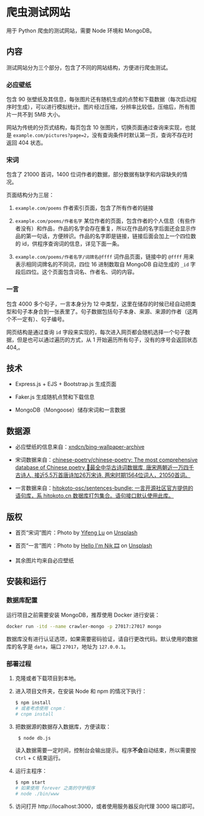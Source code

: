 # 爬虫测试网站

用于 Python 爬虫的测试网站，需要 Node 环境和 MongoDB。

## 内容

测试网站分为三个部分，包含了不同的网站结构，方便进行爬虫测试。

### 必应壁纸

包含 90 张壁纸及其信息，每张图片还有随机生成的点赞和下载数据（每次启动程序时生成），可以进行模拟统计。图片经过压缩，分辨率比较低，压缩后，所有图片一共不到 5MB 大小。

网站为传统的分页式结构，每页包含 10 张图片，切换页面通过查询来实现，也就是 `example.com/pictures?page=2`，没有查询条件时默认第一页，查询不存在时返回 404 状态。

### 宋词

包含了 21000 首词，1400 位词作者的数据，部分数据有缺字和内容缺失的情况。

页面结构分为三层：

1. `example.com/poems` 作者索引页面，包含了所有作者的链接

2. `example.com/poems/作者名字` 某位作者的页面，包含作者的个人信息（有些作者没有）和作品，作品的名字会存在重复，所以在作品的名字后面还会显示作品的第一句话，方便辨识。作品的名字即是链接，链接后面会加上一个四位数的 id，供程序查询词的信息，详见下面一条。

3. `example.com/poems/作者名字/词牌名@ffff` 词作品页面，链接中的 `@ffff` 用来表示相同词牌名的不同词，四位 16 进制数取自 MongoDB 自动生成的 `_id` 字段后四位。这个页面包含词名、作者名、词的内容。

### 一言

包含 4000 多个句子，一言本身分为 12 中类型，这里在储存的时候已经自动把类型和句子本身合到一张表里了。句子数据包括句子本身、来源、来源的作者（这两个不一定有）、句子编号。

网页结构是通过查询 `id` 字段来实现的，每次进入网页都会随机选择一个句子数据，但是也可以通过遍历的方式，从 1 开始遍历所有句子，没有的序号会返回状态 404,。

## 技术

- Express.js + EJS + Bootstrap.js 生成页面

- Faker.js 生成随机点赞和下载信息

- MongoDB（Mongoose）储存宋词和一言数据

## 数据源

- 必应壁纸的信息来自：[xndcn/bing-wallpaper-archive](https://github.com/xndcn/bing-wallpaper-archive)

- 宋词数据来自：[chinese-poetry/chinese-poetry: The most comprehensive database of Chinese poetry 🧶最全中华古诗词数据库, 唐宋两朝近一万四千古诗人, 接近5.5万首唐诗加26万宋诗. 两宋时期1564位词人，21050首词。](https://github.com/chinese-poetry/chinese-poetry)

- 一言数据来自：[hitokoto-osc/sentences-bundle: 一言开源社区官方提供的语句库，系 hitokoto.cn 数据库打包集合。语句接口默认使用此库。](https://github.com/hitokoto-osc/sentences-bundle)

## 版权

- 首页“宋词”图片：Photo by [Yifeng Lu](https://unsplash.com/@maxlogi?utm_source=unsplash&utm_medium=referral&utm_content=creditCopyText) on [Unsplash](https://unsplash.com/?utm_source=unsplash&utm_medium=referral&utm_content=creditCopyText)

- 首页“一言”图片：Photo by [Hello I'm Nik 🎞](https://unsplash.com/@helloimnik?utm_source=unsplash&utm_medium=referral&utm_content=creditCopyText) on [Unsplash](https://unsplash.com/?utm_source=unsplash&utm_medium=referral&utm_content=creditCopyText)

- 其余图片均来自必应壁纸

## 安装和运行

### 数据库配置

运行项目之前需要安装 MongoDB，推荐使用 Docker 进行安装：

```bash
docker run -itd --name crawler-mongo -p 27017:27017 mongo
```

数据库没有进行认证选项，如果需要密码验证，请自行更改代码。默认使用的数据库的名字是 `data`，端口 `27017`，地址为 `127.0.0.1`。

### 部署过程

1. 克隆或者下载项目到本地。

2. 进入项目文件夹，在安装 Node 和 npm 的情况下执行：
   
   ```bash
   $ npm install
   # 或者考虑使用 cnpm：
   # cnpm install 
   ```

3. 把数据源的数据存入数据库，方便读取：
   
   ```bash
    $ node db.js
   ```
   
   读入数据需要一定时间，控制台会输出提示。程序**不会**自动结束，所以需要按 `Ctrl` + `C` 结束运行。

4. 运行主程序：
   
   ```bash
   $ npm start
   # 如果使用 forever 之类的守护程序
   # node ./bin/www
   ```

5. 访问打开 http://localhost:3000，或者使用服务器反向代理 3000 端口即可。